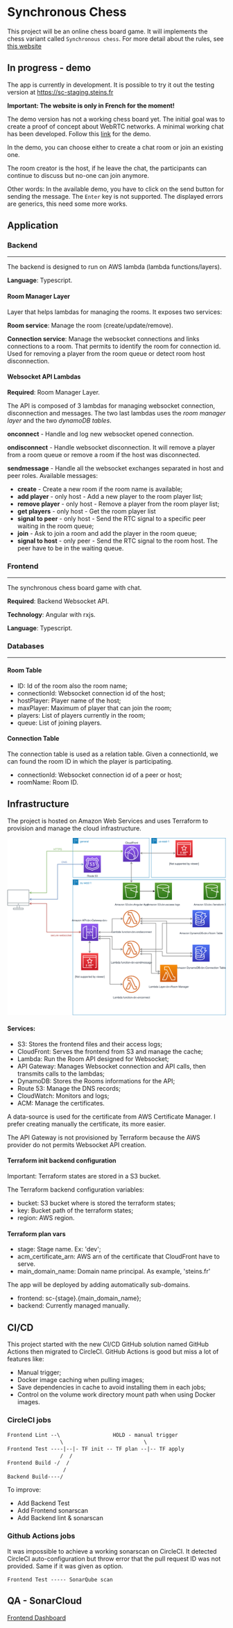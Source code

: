 # **Synchronous Chess**

This project will be an online chess board game. It will implements the chess variant called `Synchronous chess`. For more detail about the rules, see [this website](http://www.hexenspiel.de/engl/synchronous-chess/) 

## **In progress - demo**

The app is currently in development. It is possible to try it out the testing version at https://sc-staging.steins.fr

**Important: The website is only in French for the moment!**

The demo version has not a working chess board yet. The initial goal was to create a proof of concept about WebRTC networks. A minimal working chat has been developed. Follow this [link](https://sc-staging.steins.fr/simple-chat) for the demo. 

In the demo, you can choose either to create a chat room or join an existing one. 

The room creator is the host, if he leave the chat, the participants can continue to discuss but no-one can join anymore.

Other words: In the available demo, you have to click on the send button for sending the message. The `Enter` key is not supported.
The displayed errors are generics, this need some more works.

## **Application**

### **Backend**
---

The backend is designed to run on AWS lambda (lambda functions/layers).

**Language**: Typescript.

#### Room Manager Layer

Layer that helps lambdas for managing the rooms. It exposes two services:

**Room service**: Manage the room (create/update/remove).

**Connection service**: Manage the websocket connections and links connections to a room. That permits to identify the room for connection id. Used for removing a player from the room queue or detect room host disconnection.

#### Websocket API Lambdas

**Required**: Room Manager Layer.

The API is composed of 3 lambdas for managing websocket connection, disconnection and messages. The two last lambdas uses the *room manager layer* and the two *dynamoDB tables*.

**onconnect** - Handle and log new websocket opened connection.

**ondisconnect** - Handle websocket disconnection. It will remove a player from a room queue or remove a room if the host was disconnected.

**sendmessage** - Handle all the websocket exchanges separated in host and peer roles. Available messages:
 - **create** - Create a new room if the room name is available;
 - **add player** - only host - Add a new player to the room player list;
 - **remove player** - only host - Remove a player from the room player list;
 - **get players** - only host - Get the room player list
 - **signal to peer** - only host - Send the RTC signal to a specific peer waiting in the room queue;
 - **join** - Ask to join a room and add the player in the room queue;
 - **signal to host** - only peer - Send the RTC signal to the room host. The peer have to be in the waiting queue.


### **Frontend**
---

The synchronous chess board game with chat. 

**Required**: Backend Websocket API.

**Technology**: Angular with rxjs.

**Language**: Typescript.

### **Databases**
---

#### Room Table

- ID: Id of the room also the room name;
- connectionId: Websocket connection id of the host;
- hostPlayer: Player name of the host;
- maxPlayer: Maximum of player that can join the room;
- players: List of players currently in the room;
- queue: List of joining players.

#### Connection Table

The connection table is used as a relation table. Given a connectionId, we can found the room ID in which the player is participating.

- connectionId: Websocket connection id of a peer or host;
- roomName: Room ID.

## **Infrastructure**

The project is hosted on Amazon Web Services and uses Terraform to provision and manage the cloud infrastructure.

![AWS diagram](documentation/resources/Synchronous-Chess-AWS.svg)

#### Services:
 - S3: Stores the frontend files and their access logs;
 - CloudFront: Serves the frontend from S3 and manage the cache;
 - Lambda: Run the Room API designed for Websocket;
 - API Gateway: Manages Websocket connection and API calls, then transmits calls to the lambdas;
 - DynamoDB: Stores the Rooms informations for the API;
 - Route 53: Manage the DNS records;
 - CloudWatch: Monitors and logs;
 - ACM: Manage the certificates.

 A data-source is used for the certificate from AWS Certificate Manager. I prefer creating manually the certificate, its more easier. 

 The API Gateway is not provisioned by Terraform because the AWS provider do not permits Websocket API creation. 

#### Terraform init backend configuration

Important: Terraform states are stored in a S3 bucket.

The Terraform backend configuration variables:
- bucket: S3 bucket where is stored the terraform states;
- key: Bucket path of the terraform states;
- region: AWS region.

#### Terraform plan vars

- stage: Stage name. Ex: 'dev';
- acm_certificate_arn: AWS arn of the certificate that CloudFront have to serve.
- main_domain_name: Domain name principal. As example, 'steins.fr'

The app will be deployed by adding automatically sub-domains.
- frontend: sc-{stage}.{main_domain_name};
- backend: Currently managed manually.

## **CI/CD**

This project started with the new CI/CD GitHub solution named GitHub Actions then migrated to CircleCI. GitHub Actions is good but miss a lot of features like:
- Manual trigger;
- Docker image caching when pulling images;
- Save dependencies in cache to avoid installing them in each jobs;
- Control on the volume work directory mount path when using Docker images.

### CircleCI jobs

```
Frontend Lint --\                 HOLD - manual trigger
                 \                          \
Frontend Test ----|--|- TF init -- TF plan --|-- TF apply
                 /  /
Frontend Build -/  /
                  /
Backend Build----/
```
To improve:
- Add Backend Test
- Add Frontend sonarscan
- Add Backend lint & sonarscan

### Github Actions jobs

It was impossible to achieve a working sonarscan on CircleCI. 
It detected CircleCI auto-configuration but throw error that the pull request ID was not provided. Same if it was given as option.

```
Frontend Test ----- SonarQube scan
```

## QA - SonarCloud

[Frontend Dashboard](https://sonarcloud.io/dashboard?id=Steins-fr_synchronous-chess)